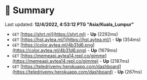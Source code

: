 # 📖 Summary
Last updated: **12/4/2022, 4:53:12 PTG "Asia/Kuala_Lumpur"**

- `GET` [https://shrt.ml](https://shrt.ml) - **Up** (2292ms)
- `GET` [https://hst.aytea.ml/](https://hst.aytea.ml/) - **Up** (354ms)
- `GET` [https://color.aytea.ml/4b31d6.png](https://color.aytea.ml/4b31d6.png) - **Up** (1679ms)
- `GET` [https://memeapi.aytea14.repl.co/gimme](https://memeapi.aytea14.repl.co/gimme) - **Up** (2187ms)
- `GET` [https://teledrivemy.herokuapp.com/dashboard](https://teledrivemy.herokuapp.com/dashboard) - **Up** (267ms)
